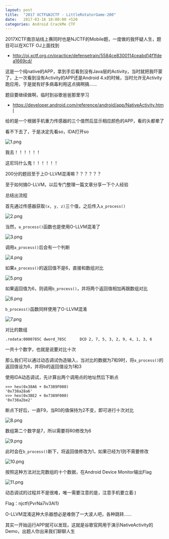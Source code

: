 ```yaml
---
layout: post
title:  "2017 XCTF&NJCTF - LittleRotatorGame-200"
date:   2017-03-16 18:00:00 +520
categories: Android CrackMe CTF 
---
```


2017XCTF南京站线上赛同时也是NJCTF的Mobile题，一度做的我怀疑人生，题目可以在XCTF OJ上面找到
- http://oj.xctf.org.cn/practice/defensetrain/5584ce8300114ceabd14f1fdea1669cd/

这是一个纯native的APP，拿到手后看到没有Java层的Activity，当时就把我吓蒙了，上一次看到没有Activity的APP还是Android 4.x的时候，当时允许无Activity跑应用，于是就有好多病毒利用这点搞啊搞......

题目要继续做啊，临时到谷歌爸爸那里学习
- https://developer.android.com/reference/android/app/NativeActivity.html

给的是一个根据手机重力传感器的三个值然后显示相应颜色的APP，看的头都晕了

看不下去了，于是决定先看so，IDA打开so

![1.png](/assets/resources/D3518F55CC05C88D98FFE0D6F32E83F1.png)

我去！！！！！！

这尼玛什么鬼！！！！！！

200分的题目至于上O-LLVM混淆嘛？？？？？？

至于如何搞O-LLVM，以后专门整理一篇文章分享一下个人经验

总结出流程

首先通过传感器获取`(x, y, z)`三个值，之后传入`a_process()`

![2.png](/assets/resources/D21970D567385699FA24586A31F922C8.png)

当然，`a_process()`函数也是使用O-LLVM混淆了

![3.png](/assets/resources/EB37C882150FD785FDE938FC4F5B9187.png)

调用`a_process()`后会有一个判断

![4.png](/assets/resources/857462AEB0A00E22CAB7930A751EE54D.png)

如果`a_process()`的返回值不是6，直接和数组对比

![5.png](/assets/resources/E2D3A10E323E1164FD956A95B384F2DE.png)

如果返回值为6，则调用`b_process()`，并将两个返回值相加再跟数组对比

![6.png](/assets/resources/556127679658742606A73C4954F771A9.png)

`b_process()`函数同样使用了O-LLVM混淆

![7.png](/assets/resources/5F5B5BCA1E704E49470E9E84CCDDCEC9.png)

对比的数组
```
.rodata:0000785C dword_785C      DCD 2, 7, 5, 3, 2, 9, 4, 1, 3, 6
```

一共十个数字，也就是说要对比十次

那么我们可以通过动态调试伪造输入，当对比的数据为7和9时，将`a_process()`的返回值设为6，并将b的返回值设为1和3

使用IDA动态调试，先计算出两个调用点的地址然后下断点
```
>>> hex(0x38A6 + 0x7389F000)
'0x738a28a6'
>>> hex(0x3BE2 + 0x7389F000)
'0x738a2be2'
```

断点下好后，一直F9，当R0的值保持为2不变，即可进行十次对比

![8.png](/assets/resources/BA03E37D2F27E8CE4CC9FCD0E3AB4E97.png)

数组第二个数字是7，所以需要将R0修改为6

![9.png](/assets/resources/0AA9881DEBF05FA6AC40164A3480C6CF.png)

此时会在`b_process()`断下，将返回值修改为1，如果已经为1则不需要修改

![10.png](/assets/resources/250FE842FAF1C9CB3424927C88BDF68E.png)

按照这种方法对比完数组的十个数据，在Android Device Monitor输出Flag

![11.png](/assets/resources/7C1814CB95F60485B393C0E797DF5498.png)

动态调试的过程并不是很难，唯一需要注意的是，注意手机要立着:)

Flag：njctf{PvrNa7iv3Al1}

O-LLVM混淆这种大杀器想必是难倒了一大波人吧，各种跳转......

其实一开始运行APP就可以发现，这就是谷歌官网用于演示NativeActivity的Demo，出题人你出来我们聊聊人生